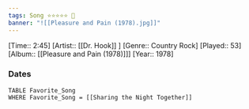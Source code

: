 ```yaml
---
tags: Song ⭐⭐⭐⭐⭐ 💛
banner: "![[Pleasure and Pain (1978).jpg]]"
---
```

[Time:: 2:45]
[Artist:: [[Dr. Hook]] ]
[Genre:: Country Rock]
[Played:: 53]
[Album:: [[Pleasure and Pain (1978)]]]
[Year:: 1978]
### Dates
````dataview
TABLE Favorite_Song
WHERE Favorite_Song = [[Sharing the Night Together]]
````

